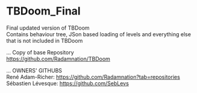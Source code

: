 # TBDoom_Final
Final updated version of TBDoom <br />
Contains behaviour tree, JSon based loading of levels and everything else that is not included in TBDoom <br />

... Copy of base Repository <br />
https://github.com/Radamnation/TBDoom

... OWNERS' GITHUBS <br />
René Adam-Richer: https://github.com/Radamnation?tab=repositories <br />
Sébastien Lévesque: https://github.com/SebLevs <br />
